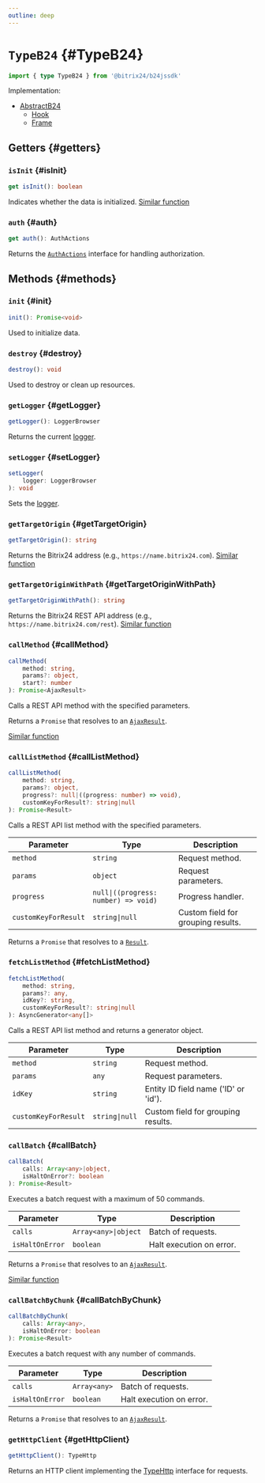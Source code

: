 ```yaml
---
outline: deep
---
```

# `TypeB24` {#TypeB24}

```ts
import { type TypeB24 } from '@bitrix24/b24jssdk'
```

Implementation:
- [AbstractB24](core-abstract-b24)
  - [Hook](hook-index)
  - [Frame](frame-index)

## Getters {#getters}

### `isInit` {#isInit}
```ts
get isInit(): boolean
```
Indicates whether the data is initialized. [Similar function](https://apidocs.bitrix24.com/api-reference/bx24-js-sdk/system-functions/bx24-init.html)

### `auth` {#auth}
```ts
get auth(): AuthActions
```
Returns the [`AuthActions`](https://github.com/bitrix24/b24jssdk/blob/main/packages/jssdk/src/types/auth.ts) interface for handling authorization.

## Methods {#methods}

### `init` {#init}
```ts
init(): Promise<void>
```
Used to initialize data.

### `destroy` {#destroy}
```ts
destroy(): void
```
Used to destroy or clean up resources.

### `getLogger` {#getLogger}
```ts
getLogger(): LoggerBrowser
```
Returns the current [logger](core-logger-browser).

### `setLogger` {#setLogger}
```ts
setLogger(
	logger: LoggerBrowser
): void
```
Sets the [logger](core-logger-browser).

### `getTargetOrigin` {#getTargetOrigin}
```ts
getTargetOrigin(): string
```
Returns the Bitrix24 address (e.g., `https://name.bitrix24.com`). [Similar function](https://apidocs.bitrix24.com/api-reference/bx24-js-sdk/additional-functions/bx24-get-domain.html)

### `getTargetOriginWithPath` {#getTargetOriginWithPath}
```ts
getTargetOriginWithPath(): string
```
Returns the Bitrix24 REST API address (e.g., `https://name.bitrix24.com/rest`). [Similar function](https://apidocs.bitrix24.com/api-reference/bx24-js-sdk/additional-functions/bx24-get-domain.html)

### `callMethod` {#callMethod}
```ts
callMethod(
	method: string,
    params?: object,
    start?: number
): Promise<AjaxResult>
```
Calls a REST API method with the specified parameters.

Returns a `Promise` that resolves to an [`AjaxResult`](core-ajax-result).

[Similar function](https://apidocs.bitrix24.com/api-reference/bx24-js-sdk/how-to-call-rest-methods/bx24-call-method.html)

### `callListMethod` {#callListMethod}
```ts
callListMethod(
    method: string,
    params?: object,
    progress?: null|((progress: number) => void),
    customKeyForResult?: string|null
): Promise<Result>
```
Calls a REST API list method with the specified parameters.

| Parameter            | Type                                  | Description                           |
|----------------------|---------------------------------------|---------------------------------------|
| `method`             | `string`                              | Request method.                       |
| `params`             | `object`                              | Request parameters.                   |
| `progress`           | `null\|((progress: number) => void)`  | Progress handler.                     |
| `customKeyForResult` | `string\|null`                        | Custom field for grouping results.    |

Returns a `Promise` that resolves to a [`Result`](core-result).

### `fetchListMethod` {#fetchListMethod}
```ts
fetchListMethod(
	method: string,
    params?: any,
    idKey?: string,
    customKeyForResult?: string|null
): AsyncGenerator<any[]>
```
Calls a REST API list method and returns a generator object.

| Parameter            | Type            | Description                               |
|----------------------|-----------------|-------------------------------------------|
| `method`             | `string`        | Request method.                           |
| `params`             | `any`           | Request parameters.                       |
| `idKey`              | `string`        | Entity ID field name ('ID' or 'id').      |
| `customKeyForResult` | `string\|null`  | Custom field for grouping results.        |

### `callBatch` {#callBatch}
```ts
callBatch(
	calls: Array<any>|object,
    isHaltOnError?: boolean
): Promise<Result>
```
Executes a batch request with a maximum of 50 commands.

| Parameter        | Type                  | Description                           |
|------------------|-----------------------|---------------------------------------|
| `calls`          | `Array<any>\|object`  | Batch of requests.                    |
| `isHaltOnError`  | `boolean`             | Halt execution on error.              |

Returns a `Promise` that resolves to an [`AjaxResult`](core-ajax-result).

[Similar function](https://apidocs.bitrix24.com/api-reference/bx24-js-sdk/how-to-call-rest-methods/bx24-call-batch.html)

### `callBatchByChunk` {#callBatchByChunk}
```ts
callBatchByChunk(
	calls: Array<any>,
    isHaltOnError: boolean
): Promise<Result>
```
Executes a batch request with any number of commands.

| Parameter        | Type          | Description                           |
|------------------|---------------|---------------------------------------|
| `calls`          | `Array<any>`  | Batch of requests.                    |
| `isHaltOnError`  | `boolean`     | Halt execution on error.              |

Returns a `Promise` that resolves to an [`AjaxResult`](core-ajax-result).

### `getHttpClient` {#getHttpClient}
```ts
getHttpClient(): TypeHttp
```
Returns an HTTP client implementing the [TypeHttp](types-type-http) interface for requests.
